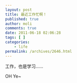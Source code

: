 ```yaml
---
layout: post
title: 最近工作忙啊！
published: true
author: moli
comments: true
date: 2011-06-18 02:06:28
tags: [ ]
categories:
    - life
permalink: /archives/2646.html
---
```

工作，也是学习……

OH Ye~